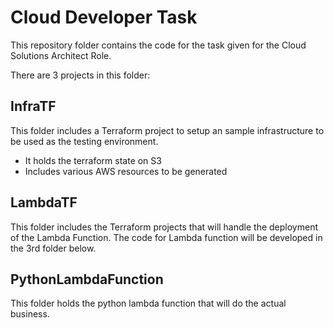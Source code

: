 # Cloud Developer Task

This repository folder contains the code for the task given for the Cloud Solutions Architect Role.

There are 3 projects in this folder:

## InfraTF
This folder includes a Terraform project to setup an sample infrastructure to be used as the testing environment.
- It holds the terraform state on S3
- Includes various AWS resources to be generated


## LambdaTF
This folder includes the Terraform projects that will handle the deployment of the Lambda Function. The code for Lambda function will be developed in the 3rd folder below. 


## PythonLambdaFunction
This folder holds the python lambda function that will do the actual business.
